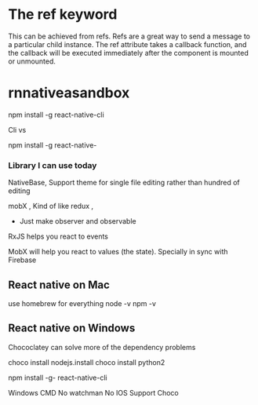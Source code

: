 # The ref keyword

This can be achieved from refs. Refs are a great way to send a message to a particular child instance.
The ref attribute takes a callback function, and the callback will be executed immediately after the component is mounted or unmounted.

# rnnativeasandbox

npm install -g react-native-cli 

Cli vs 

npm install -g react-native-

### Library I can use today
NativeBase, Support theme for single file editing rather than hundred of editing

mobX , Kind of like redux , 
- Just make observer and observable


RxJS helps you react to events

MobX will help you react to values (the state).
Specially in sync with Firebase 

## React native on Mac
use homebrew for everything
node -v
npm -v

## React native on Windows 
Chococlatey can solve more of the dependency problems

choco install nodejs.install
choco install python2

npm install -g- react-native-cli

Windows 
CMD
No watchman
No IOS Support
Choco 


